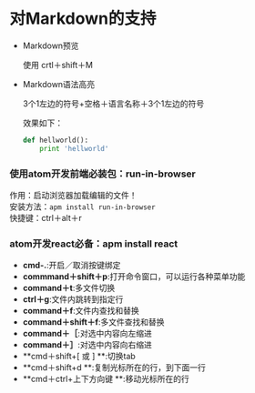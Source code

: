 # 对Markdown的支持
- Markdown预览

  使用 crtl＋shift＋M  

- Markdown语法高亮

  3个1左边的符号+空格＋语言名称＋3个1左边的符号

    效果如下：
    ```python
    def hellworld():
        print 'hellworld'
    ```

### 使用atom开发前端必装包：run-in-browser
作用：启动浏览器加载编辑的文件！  
安装方法：`apm install run-in-browser`  
快捷键：ctrl＋alt＋r

### atom开发react必备：apm install react

- **cmd-.**:开启／取消按键绑定
- **commmand＋shift＋p**:打开命令窗口，可以运行各种菜单功能
- **command＋t**:多文件切换
- **ctrl＋g**:文件内跳转到指定行
- **command＋f**:文件内查找和替换
- **command＋shift＋f**:多文件查找和替换
- **command＋［**:对选中内容向左缩进
- **command＋］**:对选中内容向右缩进
- **cmd＋shift+[ 或 ] **:切换tab
- **cmd＋shift+d **:复制光标所在的行，到下面一行
- **cmd＋ctrl+上下方向键 **:移动光标所在的行
